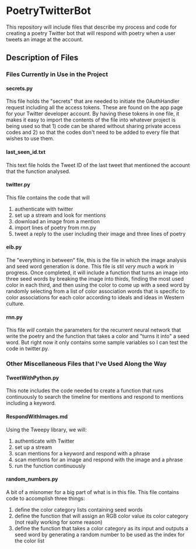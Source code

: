 # PoetryTwitterBot
This repository will include files that describe my process and code for creating a poetry Twitter bot that will respond with poetry when a user tweets an image at the account. 

## Description of Files

### Files Currently in Use in the Project

#### secrets.py
This file holds the "secrets" that are needed to initiate the 0AuthHandler request including all the access tokens. These are found on the app page for your Twitter developer account. By having these tokens in one file, it makes it easy to import the contents of the file into whatever project is being used so that 1) code can be shared without sharing private access codes and 2) so that the codes don't need to be added to every file that wishes to use them. 

#### last_seen_id.txt
This text file holds the Tweet ID of the last tweet that mentioned the account that the function analysed. 

#### twitter.py
This file contains the code that will 
1. authenticate with twitter
1. set up a stream and look for mentions
1. download an image from a mention
1. import lines of poetry from rnn.py 
1. tweet a reply to the user including their image and three lines of poetry

#### eib.py
The "everything in between" file, this is the file in which the image analysis and seed word generation is done. This file is stil *very much* a work in progress. Once completed, it will include a function that turns an image into three seed words by breaking the image into thirds, finding the most used color in each third, and then using the color to come up with a seed word by randomly selecting from a list of color association words that is specific to color associations for each color according to ideals and ideas in Western culture. 

#### rnn.py
This file *will* contain the parameters for the recurrent neural network that write the poetry and the function that takes a color and "turns it into" a seed word. But right now it only contains some sample variables so I can test the code in twitter.py. 

### Other Miscellaneous Files that I've Used Along the Way

#### TweetWithPython.py
This note includes the code needed to create a function that runs continuously to search the timeline for mentions and respond to mentions including a keyword.

#### RespondWithImages.md
Using the Tweepy library, we will:
1. authenticate with Twitter
2. set up a stream
3. scan mentions for a keyword and respond with a phrase
4. scan mentions for an image and respond with the image and a phrase
5. run the function continuously

#### random_numbers.py
A bit of a misnomer for a big part of what is in this file. This file contains code to accomplish three things:
1. define the color category lists containing seed words
2. define the function that will assign an RGB color value its color category (not really working for some reason)
3. define the function that takes a color category as its input and outputs a seed word by generating a random number to be used as the index for the color list
